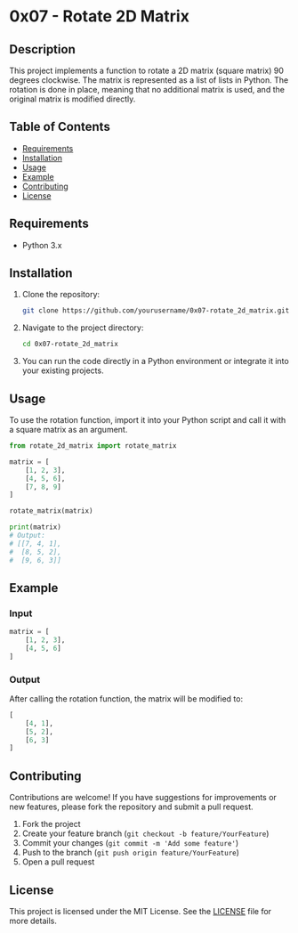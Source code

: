 
# 0x07 - Rotate 2D Matrix

## Description

This project implements a function to rotate a 2D matrix (square matrix) 90 degrees clockwise. The matrix is represented as a list of lists in Python. The rotation is done in place, meaning that no additional matrix is used, and the original matrix is modified directly.

## Table of Contents

- [Requirements](#requirements)
- [Installation](#installation)
- [Usage](#usage)
- [Example](#example)
- [Contributing](#contributing)
- [License](#license)

## Requirements

- Python 3.x

## Installation

1. Clone the repository:
   ```bash
   git clone https://github.com/yourusername/0x07-rotate_2d_matrix.git
   ```

2. Navigate to the project directory:
   ```bash
   cd 0x07-rotate_2d_matrix
   ```

3. You can run the code directly in a Python environment or integrate it into your existing projects.

## Usage

To use the rotation function, import it into your Python script and call it with a square matrix as an argument.

```python
from rotate_2d_matrix import rotate_matrix

matrix = [
    [1, 2, 3],
    [4, 5, 6],
    [7, 8, 9]
]

rotate_matrix(matrix)

print(matrix)
# Output: 
# [[7, 4, 1],
#  [8, 5, 2],
#  [9, 6, 3]]
```

## Example

### Input

```python
matrix = [
    [1, 2, 3],
    [4, 5, 6]
]
```

### Output

After calling the rotation function, the matrix will be modified to:

```python
[
    [4, 1],
    [5, 2],
    [6, 3]
]
```

## Contributing

Contributions are welcome! If you have suggestions for improvements or new features, please fork the repository and submit a pull request.

1. Fork the project
2. Create your feature branch (`git checkout -b feature/YourFeature`)
3. Commit your changes (`git commit -m 'Add some feature'`)
4. Push to the branch (`git push origin feature/YourFeature`)
5. Open a pull request

## License

This project is licensed under the MIT License. See the [LICENSE](LICENSE) file for more details.
